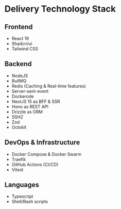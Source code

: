 # Delivery Technology Stack

## Frontend

-   React 19
-   Shadcn/ui
-   Tailwind CSS

## Backend

-   NodeJS
-   BullMQ
-   Redis (Caching & Real-time features)
-   Server-sent-event
-   Dockerode
-   NextJS 15 as BFF & SSR
-   Hono as REST API
-   Drizzle as ORM
-   SSH2
-   Zod
-   Octokit

## DevOps & Infrastructure

-   Docker Compose & Docker Swarm
-   Traefik
-   GitHub Actions (CI/CD)
-   Vitest

## Languages

-   Typescript
-   Shell/Bash scripts